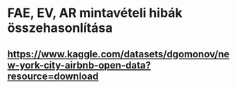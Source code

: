 # FAE, EV, AR mintavételi hibák összehasonlítása

## https://www.kaggle.com/datasets/dgomonov/new-york-city-airbnb-open-data?resource=download
